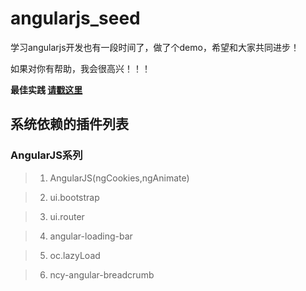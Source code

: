 # angularjs_seed
学习angularjs开发也有一段时间了，做了个demo，希望和大家共同进步！

如果对你有帮助，我会很高兴！！！

**最佳实践 [请戳这里](https://github.com/mgechev/angularjs-style-guide/blob/master/README-zh-cn.md)**

## 系统依赖的插件列表

### AngularJS系列


> 1. AngularJS(ngCookies,ngAnimate)

> 2. ui.bootstrap

> 3. ui.router

> 4. angular-loading-bar

> 5. oc.lazyLoad

> 6. ncy-angular-breadcrumb

